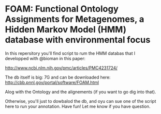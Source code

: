 # FOAM: Functional Ontology Assignments for Metagenomes, a Hidden Markov Model (HMM) database with environmental focus

In this repersitory you'll find script to rum the HMM databas that I developped with @bioman in this paper: 

http://www.ncbi.nlm.nih.gov/pmc/articles/PMC4231724/

The db itself is big: 7G and can be downloaded here: http://cbb.pnnl.gov/portal/software/FOAM.html

Alog with the Ontology and the alignements (if you want to go dig into that). 

Otherwise, you'll just to dowbalod the db, and oyu can sue one of the script here to run your annotation. Have fun! Let me know if you have question. 
